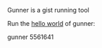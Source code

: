 Gunner is a gist running tool

Run the [hello world](https://gist.github.com/matthuhiggins/5561641) of gunner:
 
  gunner 5561641